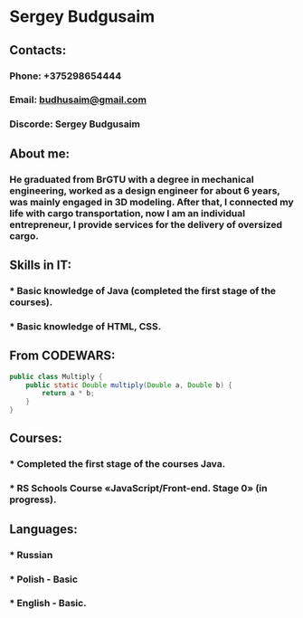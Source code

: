 # Sergey Budgusaim

## Contacts:
### Phone: +375298654444
### Email: budhusaim@gmail.com
### Discorde: Sergey Budgusaim

## About me:
### He graduated from BrGTU with a degree in mechanical engineering, worked as a design engineer for about 6 years, was mainly engaged in 3D modeling. After that, I connected my life with cargo transportation, now I am an individual entrepreneur, I provide services for the delivery of oversized cargo. 

## Skills in IT:
### * Basic knowledge of Java (completed the first stage of the courses).
### * Basic knowledge of HTML, CSS.

## From CODEWARS:
```java
public class Multiply {
    public static Double multiply(Double a, Double b) {
        return a * b;
    }
}
```
## Courses:
### * Completed the first stage of the courses Java.
### * RS Schools Course «JavaScript/Front-end. Stage 0» (in progress).

## Languages:
### * Russian
### * Polish - Basic
### * English - Basic.